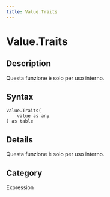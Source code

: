 ```yaml
---
title: Value.Traits
---
```


# Value.Traits


## Description

Questa funzione è solo per uso interno.


## Syntax

```powerquery
Value.Traits(
    value as any
) as table
```


## Details

Questa funzione è solo per uso interno.



## Category
Expression
